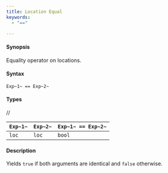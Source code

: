 ```yaml
---
title: Location Equal
keywords:
  - "=="

---
```


#### Synopsis

Equality operator on locations.

#### Syntax

`Exp~1~ == Exp~2~`

#### Types

//

| `Exp~1~` | `Exp~2~` | `Exp~1~ == Exp~2~`  |
| --- | --- | --- |
| `loc`     |  `loc`    | `bool`                |


#### Description

Yields `true` if both arguments are identical and `false` otherwise.


